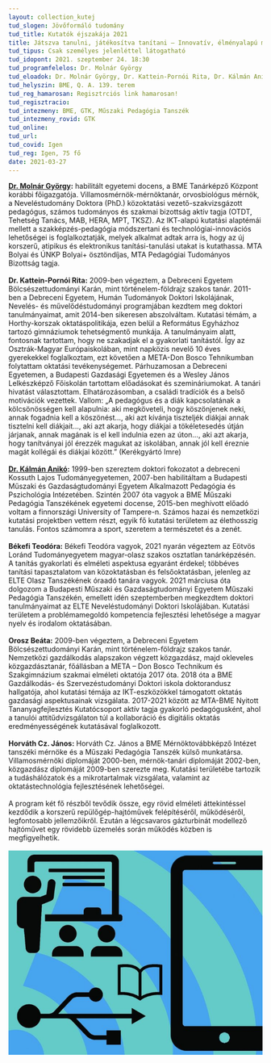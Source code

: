 ```yaml
---
layout: collection_kutej
tud_slogen: Jövőformáló tudomány
tud_title: Kutatók éjszakája 2021
title: Játszva tanulni, játékosítva tanítani – Innovatív, élményalapú módszerek az oktatásban
tud_tipus: Csak személyes jelenléttel látogatható
tud_idopont: 2021. szeptember 24. 18:30
tud_programfelelos: Dr. Molnár György
tud_eloadok: Dr. Molnár György, Dr. Kattein-Pornói Rita, Dr. Kálmán Anikó, Békefi Teodóra, Orosz Beáta, Horváth Cz. János
tud_helyszin: BME, Q. A. 139. terem
tud_reg_hamarosan: Regisztrciós link hamarosan!
tud_regisztracio:
tud_intezmeny: BME, GTK, Műszaki Pedagógia Tanszék
tud_intezmeny_rovid: GTK
tud_online:
tud_url:
tud_covid: Igen
tud_reg: Igen, 75 fő
date: 2021-03-27
---
```


<b><a href="http://www.mpt.bme.hu/dr-molnar-gyorgy/" target="_blank">Dr. Molnár György</a>:</b> habilitált egyetemi docens, a BME Tanárképző Központ korábbi főigazgatója. Villamosmérnök-mérnöktanár, orvosbiológus mérnök, a Neveléstudomány Doktora (PhD.) közoktatási vezető-szakvizsgázott pedagógus, számos tudományos és szakmai bizottság aktív tagja (OTDT, Tehetség Tanács, MAB, HERA, MPT, TKSZ). Az IKT-alapú kutatási alaptémái mellett a szakképzés-pedagógia módszertani és technológiai-innovációs lehetőségei is foglalkoztatják, melyek alkalmat adtak arra is, hogy az új korszerű, atipikus és elektronikus tanítási-tanulási utakat is kutathassa. MTA Bolyai és ÚNKP Bolyai+ ösztöndíjas, MTA Pedagógiai Tudományos Bizottság tagja.
<br><br>
<b>Dr. Kattein-Pornói Rita:</b> 2009-ben végeztem, a Debreceni Egyetem Bölcsészettudományi Karán, mint történelem-földrajz szakos tanár.
2011-ben a Debreceni Egyetem, Humán Tudományok Doktori Iskolájának, Nevelés- és művelődéstudományi programjában kezdtem meg doktori tanulmányaimat, amit 2014-ben sikeresen abszolváltam. Kutatási témám, a Horthy-korszak oktatáspolitikája, ezen belül a Református Egyházhoz tartozó gimnáziumok tehetségmentő munkája. 
A tanulmányaim alatt, fontosnak tartottam, hogy ne szakadjak el a gyakorlati tanítástól. Így az Osztrák-Magyar Európaiskolában, mint napközis nevelő 10 éves gyerekekkel foglalkoztam, ezt követően a META-Don Bosco Tehnikumban folytattam oktatási tevékenységemet. Párhuzamosan a Debreceni Egyetemen, a Budapesti Gazdasági Egyetemen és a Wesley János Lelkészképző Főiskolán tartottam előadásokat és szemináriumokat.
A tanári hivatást választottam. Elhatározásomban, a családi tradíciók és a belső motivációk vezettek.  Vallom: „A pedagógus és a diák kapcsolatának a kölcsönösségen kell alapulnia: aki megköveteli, hogy köszönjenek neki, annak fogadnia kell a köszönést…, aki azt kívánja tiszteljék diákjai annak tisztelni kell diákjait…, aki azt akarja, hogy diákjai a tökéletesedés útján járjanak, annak magának is el kell indulnia ezen az úton…, aki azt akarja, hogy tanítványai jól érezzék magukat az iskolában, annak jól kell éreznie magát kollégái és diákjai között.” (Kerékgyártó Imre)
<br><br>
<b><a href="https://www.mpt.bme.hu/dr-kalman-aniko/" target="_blank">Dr. Kálmán Anikó</a>:</b> 1999-ben szereztem doktori fokozatot a debreceni Kossuth Lajos Tudományegyetemen, 2007-ben habilitáltam a Budapesti Műszaki és Gazdaságtudományi Egyetem Alkalmazott Pedagógia és Pszichológia Intézetében. Szintén 2007 óta vagyok a BME Műszaki Pedagógia Tanszékének egyetemi docense, 2015-ben meghívott előadó voltam a finnországi University of Tampere-n. Számos hazai és nemzetközi kutatási projektben vettem részt, egyik fő kutatási területem az élethosszig tanulás. Fontos számomra a sport, szeretem a természetet és a zenét.
<br><br>
<b>Békefi Teodóra:</b> Békefi Teodóra vagyok, 2021 nyarán végeztem az Eötvös Loránd Tudományegyetem magyar-olasz szakos osztatlan tanárképzésén. A tanítás gyakorlati és elméleti aspektusa egyaránt érdekel; többéves tanítási tapasztalatom van közoktatásban és felsőoktatásban, jelenleg az ELTE Olasz Tanszékének óraadó tanára vagyok. 2021 márciusa óta dolgozom a Budapesti Műszaki és Gazdaságtudományi Egyetem Műszaki Pedagógia Tanszékén, emellett idén szeptemberben megkezdtem doktori tanulmányaimat az ELTE Neveléstudományi Doktori Iskolájában. Kutatási területem a problémamegoldó kompetencia fejlesztési lehetősége a magyar nyelv és irodalom oktatásában.
<br><br>
<b>Orosz Beáta:</b> 2009-ben végeztem, a Debreceni Egyetem Bölcsészettudományi Karán, mint történelem-földrajz szakos tanár.
Nemzetközi gazdálkodás alapszakon végzett közgazdász, majd okleveles közgazdásztanár, főállásban a META – Don Bosco Technikum és Szakgimnázium szakmai elméleti oktatója 2017 óta. 2018 óta a BME Gazdálkodás- és Szervezéstudományi Doktori iskola doktorandusz hallgatója, ahol kutatási témája az IKT-eszközökkel támogatott oktatás gazdasági aspektusainak vizsgálata. 2017-2021 között az MTA-BME Nyitott Tananyagfejlesztés Kutatócsoport aktív tagja gyakorló pedagógusként, ahol a tanulói attitűdvizsgálaton túl a kollaboráció és digitális oktatás eredményességének kutatásával foglalkozott.
<br><br>
<b>Horváth Cz. János:</b> Horváth Cz. János a BME Mérnöktovábbképző Intézet tanszéki mérnöke és a Műszaki Pedagógia Tanszék külső munkatársa. Villamosmérnöki diplomáját 2000-ben, mérnök-tanári diplomáját 2002-ben, közgazdász diplomáját 2009-ben szerezte meg. Kutatási területébe tartozik a tudáshálózatok és a mikrotartalmak vizsgálata, valamint az oktatástechnológia fejlesztésének lehetőségei. 
<br><br>
A program két fő részből tevődik össze, egy rövid elméleti áttekintéssel kezdődik a korszerű repülőgép-hajtóművek felépítéséről, működéséről, legfontosabb jellemzőikről. Ezután a légcsavaros gázturbinát modellező hajtóművet egy rövidebb üzemelés során működés közben is megfigyelhetik.
<br><br>
<img src="images/MPT.jpg" max-width="500" class="center"> 

